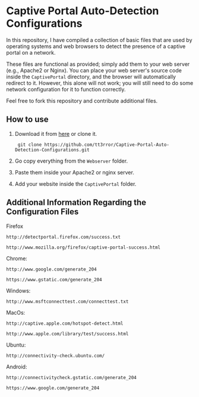 # Captive Portal Auto-Detection Configurations

In this repository, I have compiled a collection of basic files that are used by operating systems and web browsers to detect the presence of a captive portal on a network.

These files are functional as provided; simply add them to your web server (e.g., Apache2 or Nginx). You can place your web server's source code inside the ```CaptivePortal``` directory, and the browser will automatically redirect to it. However, this alone will not work; you will still need to do some network configuration for it to function correctly.

Feel free to fork this repository and contribute additional files.

## How to use

1. Download it from [here](https://github.com/tt3rror/Captive-Portal-Auto-Detection-Configurations/archive/refs/heads/main.zip) or clone it.


		git clone https://github.com/tt3rror/Captive-Portal-Auto-Detection-Configurations.git

2. Go copy everything from the ```Webserver``` folder.

3. Paste them inside your Apache2 or nginx server.

4. Add your website inside the ```CaptivePortal``` folder.


## Additional Information Regarding the Configuration Files

Firefox

	http://detectportal.firefox.com/success.txt
	
	http://www.mozilla.org/firefox/captive-portal-success.html


Chrome:

	http://www.google.com/generate_204

	https://www.gstatic.com/generate_204

Windows:

	http://www.msftconnecttest.com/connecttest.txt


MacOs:

	http://captive.apple.com/hotspot-detect.html

	http://www.apple.com/library/test/success.html


Ubuntu:

	http://connectivity-check.ubuntu.com/


Android:

	http://connectivitycheck.gstatic.com/generate_204
	
	https://www.google.com/generate_204

